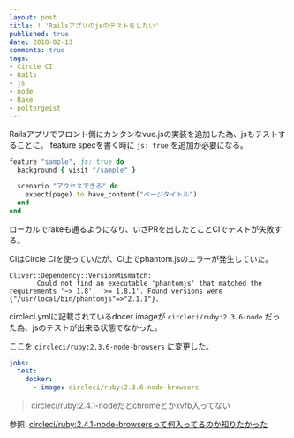 ```yaml
---
layout: post
title: ! 'Railsアプリのjsのテストをしたい'
published: true
date: 2018-02-13
comments: true
tags:
- Circle CI
- Rails
- js
- node
- Rake
- poltergeist
---
```


Railsアプリでフロント側にカンタンなvue.jsの実装を追加した為、jsもテストすることに。
feature specを書く時に `js: true` を追加が必要になる。

~~~ ruby
feature "sample", js: true do
  background { visit "/sample" }

  scenario "アクセスできる" do
    expect(page).to have_content("ページタイトル")
  end
end
~~~

ローカルでrakeも通るようになり、いざPRを出したとことCIでテストが失敗する。

CIはCircle CIを使っていたが、CI上でphantom.jsのエラーが発生していた。

~~~
Cliver::Dependency::VersionMismatch:
       Could not find an executable 'phantomjs' that matched the requirements '~> 1.8', '>= 1.8.1'. Found versions were {"/usr/local/bin/phantomjs"=>"2.1.1"}.
~~~

circleci.ymlに記載されているdocer imageが `circleci/ruby:2.3.6-node` だった為、jsのテストが出来る状態でなかった。

ここを `circleci/ruby:2.3.6-node-browsers` に変更した。

~~~yaml
jobs:
  test:
    docker:
      - image: circleci/ruby:2.3.6-node-browsers
~~~

> circleci/ruby:2.4.1-nodeだとchromeとかxvfb入ってない

参照: [circleci/ruby:2.4.1-node-browsersって何入ってるのか知りたかった](https://qiita.com/inuscript/items/09d15ee52b1657872f80)
